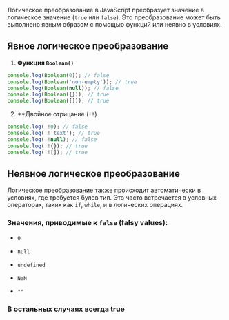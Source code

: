 
Логическое преобразование в JavaScript преобразует значение в логическое значение (`true` или `false`). Это преобразование может быть выполнено явным образом с помощью функций или неявно в условиях. 

## Явное логическое преобразование 

1. **Функция `Boolean()`**
   
```js
console.log(Boolean(0)); // false
console.log(Boolean('non-empty')); // true
console.log(Boolean(null)); // false 
console.log(Boolean({})); // true
console.log(Boolean([])); // true
``` 

2. **Двойное отрицание (`!!`)
   
```js
console.log(!!0); // false
console.log(!!'text'); // true 
console.log(!!null); // false
console.log(!!{}); // true 
console.log(!![]); // true
```

## Неявное логическое преобразование

Логическое преобразование также происходит автоматически в условиях, где требуется булев тип. Это часто встречается в условных операторах, таких как `if`, `while`, и в логических операциях.

### Значения, приводимые к `false` (falsy values):

- `0`
    
- `null`
    
- `undefined`
    
- `NaN`
    
- `""` 

### В остальных случаях всегда true